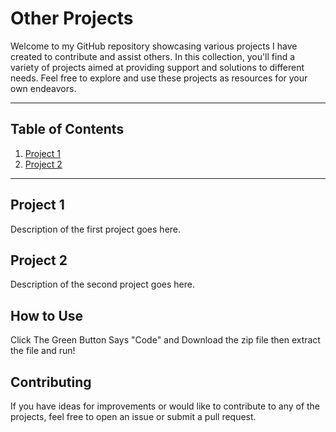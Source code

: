 # Other Projects

Welcome to my GitHub repository showcasing various projects I have created to contribute and assist others. In this collection, you'll find a variety of projects aimed at providing support and solutions to different needs. Feel free to explore and use these projects as resources for your own endeavors.

<hr>

## Table of Contents

1. [Project 1](#project-1)
2. [Project 2](#project-2)

<hr>

## Project 1

Description of the first project goes here.

## Project 2

Description of the second project goes here.


## How to Use

Click The Green Button Says "Code" and Download the zip file then extract the file and run!

## Contributing

If you have ideas for improvements or would like to contribute to any of the projects, feel free to open an issue or submit a pull request.
